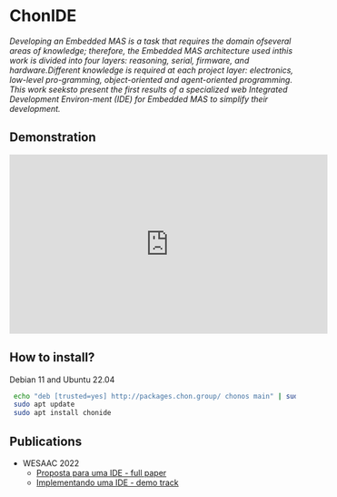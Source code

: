 # ChonIDE
_Developing an Embedded MAS is a task that requires the domain ofseveral areas of knowledge; therefore, the Embedded MAS architecture used inthis work is divided into four layers: reasoning, serial, firmware, and hardware.Different knowledge is required at each project layer: electronics, low-level pro-gramming, object-oriented and agent-oriented programming. This work seeksto present the first results of a specialized web Integrated Development Environ-ment (IDE) for Embedded MAS to simplify their development._

## Demonstration

<iframe width="560" height="315" src="https://www.youtube.com/embed/MfZQjUNYglQ" title="YouTube video player" frameborder="0" allow="accelerometer; autoplay; clipboard-write; encrypted-media; gyroscope; picture-in-picture; web-share" allowfullscreen></iframe>

## How to install?
Debian 11 and Ubuntu 22.04
```sh
 echo "deb [trusted=yes] http://packages.chon.group/ chonos main" | sudo tee /etc/apt/sources.list.d/chonos.list
 sudo apt update
 sudo apt install chonide
```
## Publications
+ WESAAC 2022
    + [Proposta para uma IDE - full paper](https://www.researchgate.net/publication/362837129_Proposta_de_uma_IDE_para_desenvolvimento_de_SMA_Embarcados)
    + [Implementando uma IDE - demo track](https://www.researchgate.net/publication/363108136_Implementando_uma_IDE_para_SMA_Embarcados)